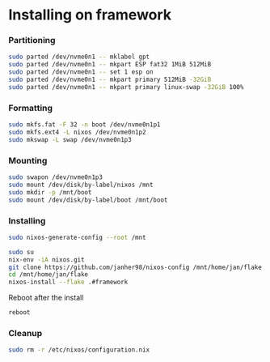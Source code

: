 # Installing on framework
### Partitioning
```bash
sudo parted /dev/nvme0n1 -- mklabel gpt
sudo parted /dev/nvme0n1 -- mkpart ESP fat32 1MiB 512MiB
sudo parted /dev/nvme0n1 -- set 1 esp on
sudo parted /dev/nvme0n1 -- mkpart primary 512MiB -32GiB
sudo parted /dev/nvme0n1 -- mkpart primary linux-swap -32GiB 100%
```
### Formatting
```bash
sudo mkfs.fat -F 32 -n boot /dev/nvme0n1p1
sudo mkfs.ext4 -L nixos /dev/nvme0n1p2
sudo mkswap -L swap /dev/nvme0n1p3
```
### Mounting
```bash
sudo swapon /dev/nvme0n1p3
sudo mount /dev/disk/by-label/nixos /mnt
sudo mkdir -p /mnt/boot
sudo mount /dev/disk/by-label/boot /mnt/boot
```
### Installing
```bash
sudo nixos-generate-config --root /mnt
```
```bash
sudo su
nix-env -iA nixos.git
git clone https://github.com/janher98/nixos-config /mnt/home/jan/flake
cd /mnt/home/jan/flake
nixos-install --flake .#framework
```
Reboot after the install
```bash
reboot
```
### Cleanup
```bash
sudo rm -r /etc/nixos/configuration.nix
```

